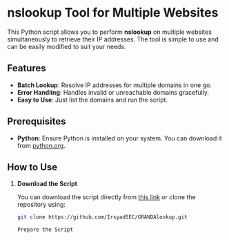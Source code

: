 # nslookup Tool for Multiple Websites

This Python script allows you to perform **nslookup** on multiple websites simultaneously to retrieve their IP addresses. The tool is simple to use and can be easily modified to suit your needs.

## Features

- **Batch Lookup**: Resolve IP addresses for multiple domains in one go.
- **Error Handling**: Handles invalid or unreachable domains gracefully.
- **Easy to Use**: Just list the domains and run the script.

## Prerequisites

- **Python**: Ensure Python is installed on your system. You can download it from [python.org](https://www.python.org/downloads/).

## How to Use

1. **Download the Script**

   You can download the script directly from [this link](https://github.com/IrsyadSEC/GRANDAlookup/blob/main/GRANDAlookup.py) or clone the repository using:

   ```bash
   git clone https://github.com/IrsyadSEC/GRANDAlookup.git

   Prepare the Script

